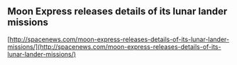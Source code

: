 ## Moon Express releases details of its lunar lander missions
  
  [http://spacenews.com/moon-express-releases-details-of-its-lunar-lander-missions/](http://spacenews.com/moon-express-releases-details-of-its-lunar-lander-missions/)